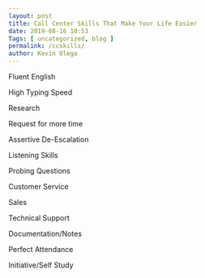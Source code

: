```yaml
--- 
layout: post 
title: Call Center Skills That Make Your Life Easier
date: 2019-08-16 10:53
Tags: [ uncategorized, blog ]
permalink: /ccskills/ 
author: Kevin Olega 
--- 
```

Fluent English

High Typing Speed

Research

Request for more time

Assertive De-Escalation

Listening Skills

Probing Questions

Customer Service 

Sales

Technical Support

Documentation/Notes

Perfect Attendance

Initiative/Self Study